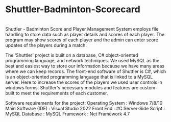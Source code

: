 # Shuttler-Badminton-Scorecard

<br>
<div>Shuttler - Badminton Score and Player Management System employs file handling to
store data such as player details and scores of each player. The program may show
scores of each player and the admin can enter score updates of the players during a
match.</div>

The ‘Shuttler’ project is built on a database, C# object-oriented programming language,
and network techniques. We used MySQL as the best and easiest way to store our
information because we have many areas where we can keep records. The front-end
software of Shuttler is C#, which is an object-oriented programming language that is
linked to a MySQL server. Here to increase the scores of the players we used user
controls in windows forms. Shuttler's necessary modules and features are custom-built
to meet the requirements of each customer.

Software requirements for the project:
Operating System : Windows 7/8/10
Main Software (IDE) : Visual Studio 2022
Front End : #C
Server-Side Script : MySQL
Database : MySQL
Framework : Net Framework 4.7
